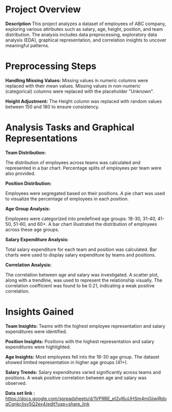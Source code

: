 # Project Overview

**Description**
This project analyzes a dataset of employees of  ABC company, exploring various attributes such as salary, age, height, position, and team distribution. The analysis includes data preprocessing, exploratory data analysis (EDA), graphical representation, and correlation insights to uncover meaningful patterns.

# Preprocessing Steps

**Handling Missing Values:**
Missing values in numeric columns were replaced with their mean values.
Missing values in non-numeric (categorical) columns were replaced with the placeholder "Unknown".

**Height Adjustment:** The Height column was replaced with random values between 150 and 180 to ensure consistency.

# Analysis Tasks and Graphical Representations

**Team Distribution:**

The distribution of employees across teams was calculated and represented in a bar chart.
Percentage splits of employees per team were also provided.

**Position Distribution:**

Employees were segregated based on their positions.
A pie chart was used to visualize the percentage of employees in each position.

**Age Group Analysis:**

Employees were categorized into predefined age groups: 18-30, 31-40, 41-50, 51-60, and 60+.
A bar chart illustrated the distribution of employees across these age groups.

**Salary Expenditure Analysis:**

Total salary expenditure for each team and position was calculated.
Bar charts were used to display salary expenditure by teams and positions.

**Correlation Analysis:**

The correlation between age and salary was investigated.
A scatter plot, along with a trendline, was used to represent the relationship visually. The correlation coefficient was found to be 0.21, indicating a weak positive correlation.

# Insights Gained

**Team Insights:**
Teams with the highest employee representation and salary expenditures were identified.

**Position Insights:**
Positions with the highest representation and salary expenditures were highlighted.

**Age Insights:**
Most employees fell into the 18-30 age group.
The dataset showed limited representation in higher age groups (41+).

**Salary Trends:**
Salary expenditures varied significantly across teams and positions.
A weak positive correlation between age and salary was observed.

**Data set link :**
https://docs.google.com/spreadsheets/d/1VP9BE_eI2yl6uUHSm4mGiiwjRdoqCqnkcIjsv5Q2ex4/edit?usp=share_link
